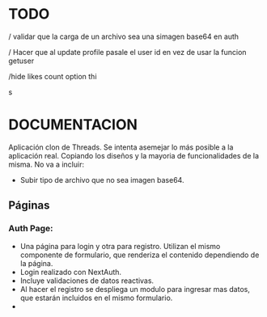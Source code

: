 # TODO
/ validar que la carga de un archivo sea una simagen base64 en auth

/ Hacer que al update profile pasale el user id en vez de usar la funcion getuser

/hide likes count option thi

s
# DOCUMENTACION
Aplicación clon de Threads.
Se intenta asemejar lo más posible a la aplicación real. Copiando los diseños y la mayoria de funcionalidades de la misma.
No va a incluir: 
- Subir tipo de archivo que no sea imagen base64.

## Páginas
### Auth Page: 
- Una página para login y otra para registro. Utilizan el mismo componente de formulario, que renderiza el contenido dependiendo de la página.
- Login realizado con NextAuth.
- Incluye validaciones de datos reactivas.
- Al hacer el registro se despliega un modulo para ingresar mas datos, que estarán incluidos en el mismo formulario.
-
